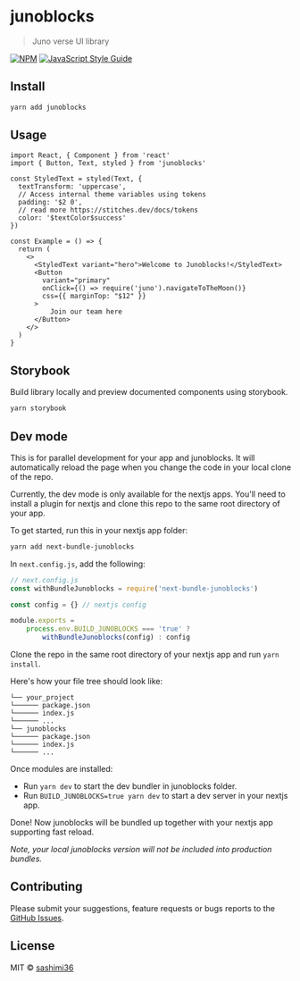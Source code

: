 # junoblocks

> Juno verse UI library

[![NPM](https://img.shields.io/npm/v/junoblocks.svg)](https://www.npmjs.com/package/junoblocks) [![JavaScript Style Guide](https://img.shields.io/badge/code_style-standard-brightgreen.svg)](https://standardjs.com)

## Install

```bash
yarn add junoblocks
```

## Usage

```tsx
import React, { Component } from 'react'
import { Button, Text, styled } from 'junoblocks'

const StyledText = styled(Text, {
  textTransform: 'uppercase',
  // Access internal theme variables using tokens
  padding: '$2 0',
  // read more https://stitches.dev/docs/tokens
  color: '$textColor$success'
})

const Example = () => {
  return (
    <>
      <StyledText variant="hero">Welcome to Junoblocks!</StyledText>
      <Button
        variant="primary"
        onClick={() => require('juno').navigateToTheMoon()}
        css={{ marginTop: "$12" }}
      >
          Join our team here
      </Button>
    </>
  )
}
```

## Storybook

Build library locally and preview documented components using storybook.

```bash
yarn storybook
```

## Dev mode

This is for parallel development for your app and junoblocks. It will automatically reload the page when you change the code in your local clone of the repo.

Currently, the dev mode is only available for the nextjs apps. You'll need to install a plugin for nextjs and clone this repo to the same root directory of your app.

To get started, run this in your nextjs app folder:

```bash
yarn add next-bundle-junoblocks
```

In `next.config.js`, add the following:
```js 
// next.config.js
const withBundleJunoblocks = require('next-bundle-junoblocks')

const config = {} // nextjs config

module.exports =
    process.env.BUILD_JUNOBLOCKS === 'true' ? 
        withBundleJunoblocks(config) : config
```

Clone the repo in the same root directory of your nextjs app and run `yarn install`.

Here's how your file tree should look like:
```
└── your_project
└────── package.json
└────── index.js
└────── ...
└── junoblocks
└────── package.json
└────── index.js
└────── ...
```

Once modules are installed:
- Run `yarn dev` to start the dev bundler in junoblocks folder.
- Run `BUILD_JUNOBLOCKS=true yarn dev` to start a dev server in your nextjs app.

Done! Now junoblocks will be bundled up together with your nextjs app supporting fast reload.

_Note, your local junoblocks version will not be included into production bundles._

## Contributing

Please submit your suggestions, feature requests or bugs reports to the [GitHub Issues](https://github.com/sashimi36/junoblocks/issues).

## License

MIT © [sashimi36](https://github.com/sashimi36)
